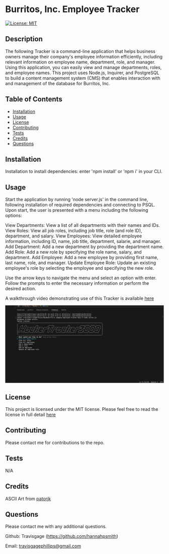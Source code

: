 # Burritos, Inc. Employee Tracker
[![License: MIT](https://img.shields.io/badge/License-MIT-yellow.svg)](https://opensource.org/licenses/MIT)

## Description
The following Tracker is a command-line application that helps business owners manage their company's employee information efficiently, including relevant information on employee name, department, role, and manager. Using this application, you can easily view and manage departments, roles, and employee names. This project uses Node.js, Inquirer, and PostgreSQL to build a content management system (CMS) that enables interaction with and management of the database for Burritos, Inc.

## Table of Contents
* [Installation](#installation)
* [Usage](#usage)
* [License](#license)
* [Contributing](#contributing)
* [Tests](#tests)
* [Credits](#credits)
* [Questions](#questions)

## Installation
Installation to install dependencies: enter 'npm install' or 'npm i' in your CLI.

## Usage
Start the application by running 'node server.js' in the command line, following installation of required dependencies and connecting to PSQL. Upon start, the user is presented with a menu including the following options:

View Departments: View a list of all departments with their names and IDs.
View Roles: View all job roles, including job title, role (and role ID), department, and salary.
View Employees: View detailed employee information, including ID, name, job title, department, salarie, and manager.
Add Department: Add a new department by providing the department name.
Add Role: Add a new role by specifying the role name, salary, and department.
Add Employee: Add a new employee by providing first name, last name, role, and manager.
Update Employee Role: Update an existing employee's role by selecting the employee and specifying the new role.

Use the arrow keys to navigate the menu and select an option with enter. Follow the prompts to enter the necessary information or perform the desired action. 

A walkthrough video demonstrating use of this Tracker is available [here](https://drive.google.com/file/d/1fdi_wP6z7xNg0SYEUliTonhG9Q9TSHMO/view?usp=drive_link)

![Screenshot of running application](./assets/images/Challenge%2012%20screenshot.png)

## License
This project is licensed under the MIT license. Please feel free to read the license in full detail [here](https://opensource.org/license/mit)

## Contributing
Please contact me for contributions to the repo.

## Tests
N/A

## Credits
ASCII Art from [patorjk](https://patorjk.com/) 

## Questions
Please contact me with any additional questions.

Github: Travisgage (https://github.com/hannahpsmith)

Email: travisgagephillips@gmail.com
